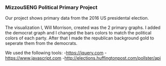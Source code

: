 ### MizzouSENG Political Primary Project
Our project shows primary data from the 2016 US presidental election.

The visualization I, Will Morrison, created was the 2 primary graphs. I added the democrat graph and I changed the bars colors to match the political colors of each party. After that I made the republican background gold to seperate them from the democrats.

We used the following tools:
-https://jquery.com
-https://www.javascript.com
-http://elections.huffingtonpost.com/pollster/api

